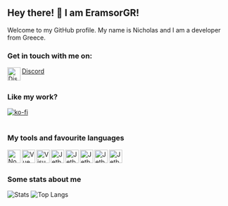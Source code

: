 ## Hey there! 👋 I am EramsorGR! 

Welcome to my GitHub profile. My name is Nicholas and I am a developer from Greece. 
<br />

### Get in touch with me on:
<img align="left" alt="Discord" src="https://github.com/eramsorgr/eramsorgr/blob/master/Discord-Logo-Color.png?raw=true" height="30px" width="30px"/>[Discord](https://discord.gg/jbxuKRZ)
<br />
<br />

### Like my work? 
[![ko-fi](https://www.ko-fi.com/img/githubbutton_sm.svg)](https://ko-fi.com/Z8Z81PVKJ)
<br />
<br />

### My tools and favourite languages 
<a src="https://nodejs.org/en/"><img align="left" alt="NodeJS" src="https://github.com/eramsorgr/eramsorgr/blob/master/NodeJS-Logo-Color.png?raw=true" height="30px" width="30px"/><a/>
<a src="https://vuejs.org/"><img align="left" alt="Vue" src="https://github.com/eramsorgr/eramsorgr/blob/master/VueJS-Logo-Color.png?raw=true" height="30px" width="30px"/><a/>
<a src="https://code.visualstudio.com/insiders/"><img align="left" alt="Visual Studio Code" src="https://github.com/eramsorgr/eramsorgr/blob/master/VSCI-Logo-Color.png?raw=true" height="30px" width="30px"/><a/>
 <a src="https://www.jetbrains.com/"><img align="left" alt="Jetbrains" src="https://github.com/eramsorgr/eramsorgr/blob/master/jetbrains.png?raw=true" height="30px" width="30px"/><a/>
<a src="https://www.jetbrains.com/webstorm/"><img align="left" alt="Jetbrains WebStorm" src="https://github.com/eramsorgr/eramsorgr/blob/master/webstorm-icon-logo.png?raw=true" height="30px" width="30px"/><a/>
<a src="https://www.jetbrains.com/datagrip/"><img align="left" alt="Jetbrains DataGrip" src="https://github.com/eramsorgr/eramsorgr/blob/master/datagrip-icon-logo.png?raw=true" height="30px" width="30px"/><a/>
<a src="https://www.jetbrains.com/idea/"><img align="left" alt="Jetbrains IntelliJ IDEA" src="https://github.com/eramsorgr/eramsorgr/blob/master/intellij-icon-logo.png?raw=true" height="30px" width="30px"/><a/>
<a src="https://www.jetbrains.com/rider/"><img align="left" alt="Jetbrains Rider" src="https://github.com/eramsorgr/eramsorgr/blob/master/rider-icon-logo.png?raw=true" height="30px" width="30px"/><a/>
<br />
<br />

### Some stats about me
![Stats](https://github-readme-stats.vercel.app/api?username=eramsorgr&show_icons=true&count_private=true&theme=cobalt)
![Top Langs](https://github-readme-stats.vercel.app/api/top-langs/?username=eramsorgr&layout=compact&theme=cobalt)


<!--
**EramsorGR/EramsorGR** is a ✨ _special_ ✨ repository because its `README.md` (this file) appears on your GitHub profile.

Here are some ideas to get you started:

- 🔭 I’m currently working on ...
- 🌱 I’m currently learning ...
- 👯 I’m looking to collaborate on ...
- 🤔 I’m looking for help with ...
- 💬 Ask me about ...
- 📫 How to reach me: ...
- 😄 Pronouns: ...
- ⚡ Fun fact: ...
-->
